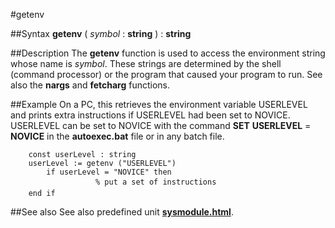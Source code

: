 
#getenv

##Syntax
**getenv** ( *symbol* : **string** ) : **string**



##Description
The **getenv** function is used to access the environment string whose name is *symbol*. These strings are determined by the shell (command processor) or the program that caused your program to run. See also the **nargs** and **fetcharg** functions.



##Example
On a PC, this retrieves the environment variable USERLEVEL and prints extra instructions if USERLEVEL had been set to NOVICE. USERLEVEL can be set to NOVICE with the command **SET** **USERLEVEL** = **NOVICE** in the **autoexec.bat** file or in any batch file.


        const userLevel : string
        userLevel := getenv ("USERLEVEL")
            if userLevel = "NOVICE" then
                       % put a set of instructions
        end if
##See also
See also predefined unit **[sysmodule.html](Sys)**.


